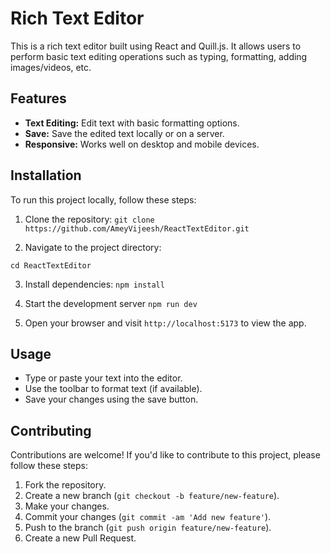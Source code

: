 # Rich Text Editor

This is a rich text editor built using React and Quill.js. It allows users to perform basic text editing operations such as typing, formatting, adding images/videos, etc.

## Features

- **Text Editing:** Edit text with basic formatting options.
- **Save:** Save the edited text locally or on a server.
- **Responsive:** Works well on desktop and mobile devices.

## Installation

To run this project locally, follow these steps:

1. Clone the repository:
   ```git clone https://github.com/AmeyVijeesh/ReactTextEditor.git```


2. Navigate to the project directory:

```cd ReactTextEditor```

3. Install dependencies:
```npm install```

4. Start the development server
 ```npm run dev```


5. Open your browser and visit `http://localhost:5173` to view the app.

## Usage

- Type or paste your text into the editor.
- Use the toolbar to format text (if available).
- Save your changes using the save button.

## Contributing

Contributions are welcome! If you'd like to contribute to this project, please follow these steps:

1. Fork the repository.
2. Create a new branch (`git checkout -b feature/new-feature`).
3. Make your changes.
4. Commit your changes (`git commit -am 'Add new feature'`).
5. Push to the branch (`git push origin feature/new-feature`).
6. Create a new Pull Request.

